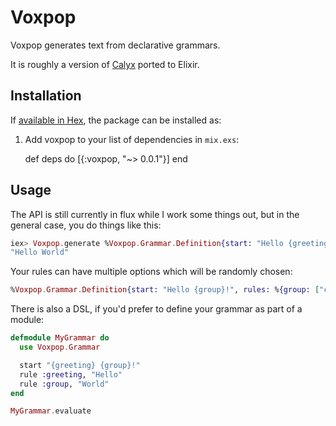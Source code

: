 # Voxpop

Voxpop generates text from declarative grammars.

It is roughly a version of [Calyx](https://github.com/maetl/calyx) ported to Elixir.

## Installation

If [available in Hex](https://hex.pm/docs/publish), the package can be installed as:

  1. Add voxpop to your list of dependencies in `mix.exs`:

        def deps do
          [{:voxpop, "~> 0.0.1"}]
        end

## Usage

The API is still currently in flux while I work some things out, but in the general
case, you do things like this:

```elixir
iex> Voxpop.generate %Voxpop.Grammar.Definition{start: "Hello {greeting}!", rules: %{greeting: "world"}}
"Hello World"
```

Your rules can have multiple options which will be randomly chosen:

```elixir
%Voxpop.Grammar.Definition{start: "Hello {group}!", rules: %{group: ["comrades", "folks", "friends"]}}
```

There is also a DSL, if you'd prefer to define your grammar as part of a module:

```elixir
defmodule MyGrammar do
  use Voxpop.Grammar

  start "{greeting} {group}!"
  rule :greeting, "Hello"
  rule :group, "World"
end

MyGrammar.evaluate
```
